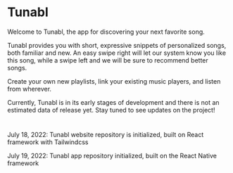 # Tunabl

Welcome to Tunabl, the app for discovering your next favorite song.

Tunabl provides you with short, expressive snippets of personalized songs, both familiar and new. An easy swipe right will let our system know you like this song, while a swipe left and we will be sure to recommend better songs. 

Create your own new playlists, link your existing music players, and listen from wherever.

Currently, Tunabl is in its early stages of development and there is not an estimated data of release yet. Stay tuned to see updates on the project!
#
July 18, 2022: Tunabl website repository is initialized, built on React framework with Tailwindcss

July 19, 2022: Tunabl app repository initialized, built on the React Native framework
